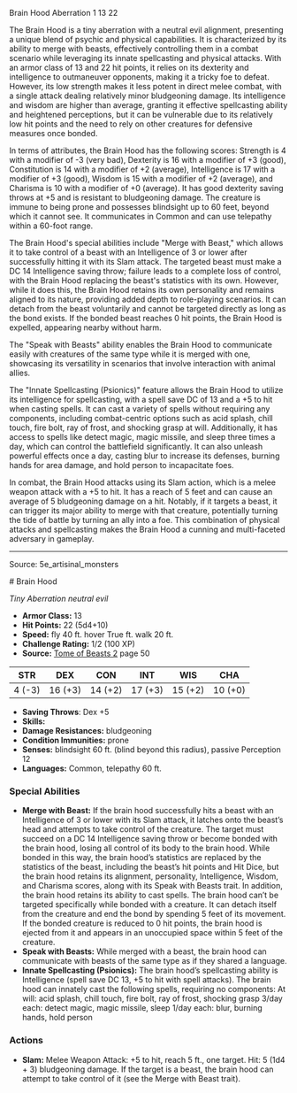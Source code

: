 <MonsterName/>Brain Hood</MonsterName>
<CreatureType/>Aberration</CreatureType>
<CR/>1</CR>
<AC/>13</AC>
<HP/>22</HP>
<summary>The Brain Hood is a tiny aberration with a neutral evil alignment, presenting a unique blend of psychic and physical capabilities. It is characterized by its ability to merge with beasts, effectively controlling them in a combat scenario while leveraging its innate spellcasting and physical attacks. With an armor class of 13 and 22 hit points, it relies on its dexterity and intelligence to outmaneuver opponents, making it a tricky foe to defeat. However, its low strength makes it less potent in direct melee combat, with a single attack dealing relatively minor bludgeoning damage. Its intelligence and wisdom are higher than average, granting it effective spellcasting ability and heightened perceptions, but it can be vulnerable due to its relatively low hit points and the need to rely on other creatures for defensive measures once bonded.</summary>

<detail>

In terms of attributes, the Brain Hood has the following scores: Strength is 4 with a modifier of -3 (very bad), Dexterity is 16 with a modifier of +3 (good), Constitution is 14 with a modifier of +2 (average), Intelligence is 17 with a modifier of +3 (good), Wisdom is 15 with a modifier of +2 (average), and Charisma is 10 with a modifier of +0 (average). It has good dexterity saving throws at +5 and is resistant to bludgeoning damage. The creature is immune to being prone and possesses blindsight up to 60 feet, beyond which it cannot see. It communicates in Common and can use telepathy within a 60-foot range.

The Brain Hood's special abilities include "Merge with Beast," which allows it to take control of a beast with an Intelligence of 3 or lower after successfully hitting it with its Slam attack. The targeted beast must make a DC 14 Intelligence saving throw; failure leads to a complete loss of control, with the Brain Hood replacing the beast's statistics with its own. However, while it does this, the Brain Hood retains its own personality and remains aligned to its nature, providing added depth to role-playing scenarios. It can detach from the beast voluntarily and cannot be targeted directly as long as the bond exists. If the bonded beast reaches 0 hit points, the Brain Hood is expelled, appearing nearby without harm.

The "Speak with Beasts" ability enables the Brain Hood to communicate easily with creatures of the same type while it is merged with one, showcasing its versatility in scenarios that involve interaction with animal allies. 

The "Innate Spellcasting (Psionics)" feature allows the Brain Hood to utilize its intelligence for spellcasting, with a spell save DC of 13 and a +5 to hit when casting spells. It can cast a variety of spells without requiring any components, including combat-centric options such as acid splash, chill touch, fire bolt, ray of frost, and shocking grasp at will. Additionally, it has access to spells like detect magic, magic missile, and sleep three times a day, which can control the battlefield significantly. It can also unleash powerful effects once a day, casting blur to increase its defenses, burning hands for area damage, and hold person to incapacitate foes.

In combat, the Brain Hood attacks using its Slam action, which is a melee weapon attack with a +5 to hit. It has a reach of 5 feet and can cause an average of 5 bludgeoning damage on a hit. Notably, if it targets a beast, it can trigger its major ability to merge with that creature, potentially turning the tide of battle by turning an ally into a foe. This combination of physical attacks and spellcasting makes the Brain Hood a cunning and multi-faceted adversary in gameplay.</detail>



---

Source: 5e_artisinal_monsters

<statblock>
# Brain Hood

*Tiny* *Aberration* *neutral evil*

- **Armor Class:** 13
- **Hit Points:** 22 (5d4+10)
- **Speed:** fly 40 ft. hover True ft. walk 20 ft.
- **Challenge Rating:** 1/2 (100 XP)
- **Source:** [Tome of Beasts 2](https://koboldpress.com/kpstore/product/tome-of-beasts-2-for-5th-edition) page 50

| STR | DEX | CON | INT | WIS | CHA |
| --- | --- | --- | --- | --- | --- |
| 4 (-3) | 16 (+3) | 14 (+2) | 17 (+3) | 15 (+2) | 10 (+0) |

- **Saving Throws**: Dex +5
- **Skills:** 
- **Damage Resistances:** bludgeoning
- **Condition Immunities:** prone
- **Senses:** blindsight 60 ft. (blind beyond this radius), passive Perception 12
- **Languages:** Common, telepathy 60 ft.

### Special Abilities

- **Merge with Beast:** If the brain hood successfully hits a beast with an Intelligence of 3 or lower with its Slam attack, it latches onto the beast’s head and attempts to take control of the creature. The target must succeed on a DC 14 Intelligence saving throw or become bonded with the brain hood, losing all control of its body to the brain hood. While bonded in this way, the brain hood’s statistics are replaced by the statistics of the beast, including the beast’s hit points and Hit Dice, but the brain hood retains its alignment, personality, Intelligence, Wisdom, and Charisma scores, along with its Speak with Beasts trait. In addition, the brain hood retains its ability to cast spells. The brain hood can’t be targeted specifically while bonded with a creature. It can detach itself from the creature and end the bond by spending 5 feet of its movement. If the bonded creature is reduced to 0 hit points, the brain hood is ejected from it and appears in an unoccupied space within 5 feet of the creature.
- **Speak with Beasts:** While merged with a beast, the brain hood can communicate with beasts of the same type as if they shared a language.
- **Innate Spellcasting (Psionics):** The brain hood’s spellcasting ability is Intelligence (spell save DC 13, +5 to hit with spell attacks). The brain hood can innately cast the following spells, requiring no components:
At will: acid splash, chill touch, fire bolt, ray of frost, shocking grasp
3/day each: detect magic, magic missile, sleep
1/day each: blur, burning hands, hold person

### Actions

- **Slam:** Melee Weapon Attack: +5 to hit, reach 5 ft., one target. Hit: 5 (1d4 + 3) bludgeoning damage. If the target is a beast, the brain hood can attempt to take control of it (see the Merge with Beast trait).


</statblock>


